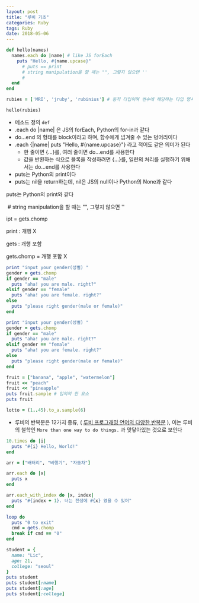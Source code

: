 ```yaml
---
layout: post
title: "루비 기초"
categories: Ruby
tags: Ruby
date: 2018-05-06
---
```


```ruby
def hello(names)
  names.each do |name| # like JS forEach
    puts "Hello, #{name.upcase}"
      # puts == print
      # string manipulation을 할 때는 "", 그렇지 않으면 ''
      # 
  end
end

rubies = ['MRI', 'jruby', 'rubinius'] # 동적 타입이며 변수에 해당하는 타입 명시 또는 선언 키워드 불필요 (like Python)

hello(rubies)
```

- 메소드 정의 `def`
- .each do |name| 은 JS의 forEach, Python의 for-in과 같다
- do...end 의 형태를 block이라고 하며, 함수에게 넘겨줄 수 있는 덩어리이다
- .each {|name| puts "Hello, #{name.upcase}"} 라고 적어도 같은 의미가 된다
  - 한 줄이면 {...}를, 여러 줄이면 do...end를 사용한다
  - 값을 반환하는 식으로 블록을 작성하려면 {...}를, 일련의 처리를 실행하기 위해서는 do...end를 사용한다
- puts는 Python의 print이다
- puts는 nil을 return하는데, nil은 JS의 null이나 Python의 None과 같다

puts는 Python의 print와 같다

​      # string manipulation을 할 때는 "", 그렇지 않으면 ''

ipt = gets.chomp

print : 개행 X

gets : 개행 포함

gets.chomp = 개행 포함 X

```ruby
print "input your gender(성별) "
gender = gets.chomp
if gender == "male"
  puts "aha! you are male. right?"
elsif gender == "female"
  puts "aha! you are female. right?"
else
  puts "please right gender(male or female)"
end
```



```ruby
print "input your gender(성별) "
gender = gets.chomp
if gender == "male"
  puts "aha! you are male. right?"
elsif gender == "female"
  puts "aha! you are female. right?"
else
  puts "please right gender(male or female)"
end
```

```ruby
fruit = ["banana", "apple", "watermelon"]
fruit << "peach"
fruit << "pineapple"
puts fruit.sample # 임의의 한 요소
puts fruit

lotto = (1..45).to_a.sample(6)
```

- 루비의 반복문은 12가지 종류, ( [루비 프로그래밍 언어의 다양한 반복문](https://www.youtube.com/watch?v=wmJJFR1Qc_Q) ), 이는 루비의 철학인 `More than one way to do things.` 과 맞닿아있는 것으로 보인다

```ruby
10.times do |i|
  puts "#{i} Hello, World!"
end

arr = ["배터리", "비행기", "자동차"]

arr.each do |x|
  puts x
end

arr.each_with_index do |x, index|
  puts "#{index + 1}. 너는 전생에 #{x} 였을 수 있어"
end

loop do
  puts "0 to exit"
  cmd = gets.chomp
  break if cmd == "0"
end
```

```ruby
student = {
  name: "Lic",
  age: 21,
  college: "seoul"
}
puts student
puts student[:name]
puts student[:age]
puts student[:college]
```

